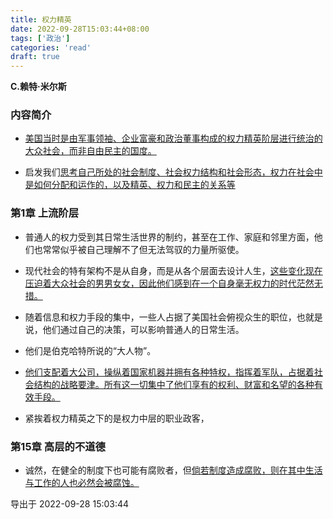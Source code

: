 ```yaml
---
title: 权力精英
date: 2022-09-28T15:03:44+08:00
tags: ['政治']
categories: 'read'
draft: true
---
```


**C.赖特·米尔斯**


### 内容简介

* [美国当时是由军事领袖、企业富豪和政治董事构成的权力精英阶层进行统治的大众社会，而非自由民主的国度。]()

* 启发我们[思考自己所处的社会制度、社会权力结构和社会形态，权力在社会中是如何分配和运作的，以及精英、权力和民主的关系等]()


### 第1章 上流阶层

* 普通人的权力受到其日常生活世界的制约，甚至在工作、家庭和邻里方面，他们也常常似乎被自己理解不了但无法驾驭的力量所驱使。

* 现代社会的特有架构不是从自身，而是从各个层面去设计人生，[这些变化现在压迫着大众社会的男男女女，因此他们感到在一个自身毫无权力的时代茫然无措。]()

* 随着信息和权力手段的集中，一些人占据了美国社会俯视众生的职位，也就是说，他们通过自己的决策，可以影响普通人的日常生活。

* 他们是伯克哈特所说的“大人物”。

* [他们支配着大公司，操纵着国家机器并拥有各种特权，指挥着军队，占据着社会结构的战略要津。所有这一切集中了他们享有的权利、财富和名望的各种有效手段。]()

* 紧挨着权力精英之下的是权力中层的职业政客，


### 第15章 高层的不道德

* 诚然，在健全的制度下也可能有腐败者，但[倘若制度造成腐败，则在其中生活与工作的人也必然会被腐蚀。]()

导出于 2022-09-28 15:03:44

